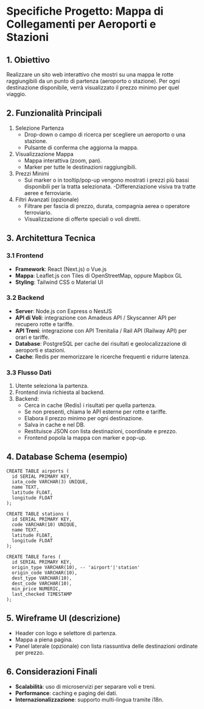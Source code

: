 # Specifiche Progetto: Mappa di Collegamenti per Aeroporti e Stazioni

## 1. Obiettivo

Realizzare un sito web interattivo che mostri su una mappa le rotte raggiungibili da un punto di partenza (aeroporto o stazione). Per ogni destinazione disponibile, verrà visualizzato il prezzo minimo per quel viaggio.

## 2. Funzionalità Principali

1. Selezione Partenza
    - Drop-down o campo di ricerca per scegliere un aeroporto o una stazione.
    - Pulsante di conferma che aggiorna la mappa.
2. Visualizzazione Mappa
    - Mappa interattiva (zoom, pan).
    - Marker per tutte le destinazioni raggiungibili.
3. Prezzi Minimi
    - Sui marker o in tooltip/pop-up vengono mostrati i prezzi più bassi disponibili per la tratta selezionata.
    -Differenziazione visiva tra tratte aeree e ferroviarie.
4. Filtri Avanzati (opzionale)
    - Filtrare per fascia di prezzo, durata, compagnia aerea o operatore ferroviario.
    - Visualizzazione di offerte speciali o voli diretti.

## 3. Architettura Tecnica

### 3.1 Frontend
- **Framework**: React (Next.js) o Vue.js
- **Mappa**: Leaflet.js con Tiles di OpenStreetMap, oppure Mapbox GL
- **Styling**: Tailwind CSS o Material UI

### 3.2 Backend
- **Server**: Node.js con Express o NestJS
- **API di Voli**: integrazione con Amadeus API / Skyscanner API per recupero rotte e tariffe.
- **API Treni**: integrazione con API Trenitalia / Rail API (Railway API) per orari e tariffe.
- **Database**: PostgreSQL per cache dei risultati e geolocalizzazione di aeroporti e stazioni.
- **Cache**: Redis per memorizzare le ricerche frequenti e ridurre latenza.

### 3.3 Flusso Dati
1. Utente seleziona la partenza.
2. Frontend invia richiesta al backend.
3. Backend:
    - Cerca in cache (Redis) i risultati per quella partenza.
    - Se non presenti, chiama le API esterne per rotte e tariffe.
    - Elabora il prezzo minimo per ogni destinazione.
    - Salva in cache e nel DB.
    - Restituisce JSON con lista destinazioni, coordinate e prezzo.
    - Frontend popola la mappa con marker e pop-up.

## 4. Database Schema (esempio)

```
CREATE TABLE airports (
  id SERIAL PRIMARY KEY,
  iata_code VARCHAR(3) UNIQUE,
  name TEXT,
  latitude FLOAT,
  longitude FLOAT
);

CREATE TABLE stations (
  id SERIAL PRIMARY KEY,
  code VARCHAR(10) UNIQUE,
  name TEXT,
  latitude FLOAT,
  longitude FLOAT
);

CREATE TABLE fares (
  id SERIAL PRIMARY KEY,
  origin_type VARCHAR(10), -- 'airport'|'station'
  origin_code VARCHAR(10),
  dest_type VARCHAR(10),
  dest_code VARCHAR(10),
  min_price NUMERIC,
  last_checked TIMESTAMP
);
```

## 5. Wireframe UI (descrizione)
- Header con logo e selettore di partenza.
- Mappa a piena pagina.
- Panel laterale (opzionale) con lista riassuntiva delle destinazioni ordinate per prezzo.

## 6. Considerazioni Finali
- **Scalabilità**: uso di microservizi per separare voli e treni.
- **Performance**: caching e paging dei dati.
- **Internazionalizzazione**: supporto multi-lingua tramite i18n.